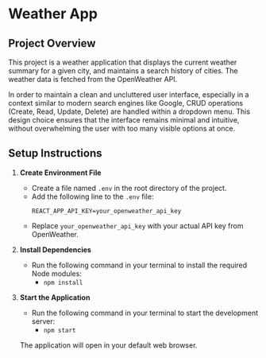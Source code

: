 # Weather App

## Project Overview

This project is a weather application that displays the current weather summary for a given city, and maintains a search history of cities. The weather data is fetched from the OpenWeather API. 

In order to maintain a clean and uncluttered user interface, especially in a context similar to modern search engines like Google, CRUD operations (Create, Read, Update, Delete) are handled within a dropdown menu. This design choice ensures that the interface remains minimal and intuitive, without overwhelming the user with too many visible options at once.

## Setup Instructions

1. **Create Environment File**

   - Create a file named `.env` in the root directory of the project.
   - Add the following line to the `.env` file:
     ```
     REACT_APP_API_KEY=your_openweather_api_key
     ```
   - Replace `your_openweather_api_key` with your actual API key from OpenWeather.

2. **Install Dependencies**

   - Run the following command in your terminal to install the required Node modules:
     - `npm install`

3. **Start the Application**

   - Run the following command in your terminal to start the development server:
     - `npm start`

   The application will open in your default web browser.
